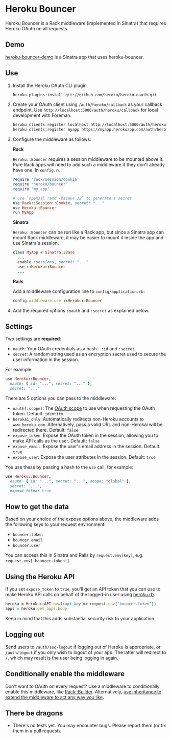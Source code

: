 # Heroku Bouncer

Heroku Bouncer is a Rack middleware (implemented in Sinatra) that
requires Heroku OAuth on all requests.

## Demo

[heroku-bouncer-demo](https://github.com/schneems/heroku-bouncer-demo) is a
Sinatra app that uses heroku-bouncer.

## Use

1. Install the Heroku OAuth CLI plugin.

    ```sh
    heroku plugins:install git://github.com/heroku/heroku-oauth.git
    ```

2. Create your OAuth client using `/auth/heroku/callback` as your
   callback endpoint. Use `http://localhost:5000/auth/heroku/callback`
   for local development with Foreman.

    ```sh
    heroku clients:register localhost http://localhost:5000/auth/heroku/callback
    heroku clients:register myapp https://myapp.herokuapp.com/auth/heroku/callback
    ```

3. Configure the middleware as follows:

    **Rack**

    `Heroku::Bouncer` requires a session middleware to be mounted above
    it. Pure Rack apps will need to add such a middleware if they don't
    already have one. In `config.ru`:

    ```ruby
    require 'rack/session/cookie'
    require 'heroku/bouncer'
    require 'my_app'

    # use `openssl rand -base64 32` to generate a secret
    use Rack::Session::Cookie, secret: "..."
    use Heroku::Bouncer
    run MyApp
    ```

    **Sinatra**

    `Heroku::Bouncer` can be run like a Rack app, but since a Sinatra
    app can mount Rack middleware, it may be easier to mount it inside
    the app and use Sinatra's session.

    ```ruby
    class MyApp < Sinatra::Base
      ...
      enable :sessions, secret: "..."
      use ::Heroku::Bouncer
      ...
    ```

    **Rails**

    Add a middleware configuration line to `config/application.rb`:

    ```ruby
    config.middleware.use ::Heroku::Bouncer
    ```

4. Add the required options `:oauth` and `:secret` as explained
   below.

## Settings

Two settings are **required**:

* `oauth`: Your OAuth credentials as a hash - `:id` and `:secret`.
* `secret`: A random string used as an encryption secret used to secure
  the user information in the session.

For example:

```ruby
use Heroku::Bouncer,
  oauth: { id: "...", secret: "..." },
  secret: "..."
```

There are 5 options you can pass to the middleware:

* `oauth[:scope]`: The [OAuth scope][] to use when requesting the OAuth
  token. Default: `identity`.
* `herokai_only`: Automatically redirects non-Heroku accounts to
  `www.heroku.com`. Alternatively, pass a valid URL and non-Herokai will
  be redirected there. Default: `false`
* `expose_token`: Expose the OAuth token in the session, allowing you to
  make API calls as the user. Default: `false`
* `expose_email`: Expose the user's email address in the session.
  Default: `true`
* `expose_user`: Expose the user attributes in the session. Default:
  `true`

You use these by passing a hash to the `use` call, for example:

```ruby
use Heroku::Bouncer,
  oauth: { id: "...", secret: "...", scope: "global" },
  secret: "...",
  expose_token: true
```

## How to get the data

Based on your choice of the expose options above, the middleware adds
the following keys to your request environment:

* `bouncer.token`
* `bouncer.email`
* `bouncer.user`

You can access this in Sinatra and Rails by  `request.env[key]`, e.g.
`request.env['bouncer.token']`.

## Using the Heroku API

If you set `expose_token` to `true`, you'll get an API token that you
can use to make Heroku API calls on behalf of the logged-in user using
[heroku.rb](https://github.com/heroku/heroku.rb).

```ruby
heroku = Heroku::API.new(:api_key => request.env["bouncer.token"])
apps = heroku.get_apps.body
```

Keep in mind that this adds substantial security risk to your
application.

## Logging out

Send users to `/auth/sso-logout` if logging out of Heroku is
appropriate, or `/auth/logout` if you only wish to logout of your app.
The latter will redirect to `/`, which may result is the user being
logging in again.

## Conditionally enable the middleware

Don't want to OAuth on every request? Use a middleware to conditionally
enable this middleware, like [Rack::Builder][].
Alternatively, [use inheritance to extend the middleware to act any way
you like][inheritance].

## There be dragons

* There's no tests yet. You may encounter bugs. Please report them (or
  fix them in a pull request).

[OAuth scope]: https://devcenter.heroku.com/articles/oauth#scopes
[Rack::Builder]: http://rack.rubyforge.org/doc/Rack/Builder.html
[inheritance]: https://gist.github.com/wuputah/5534428
